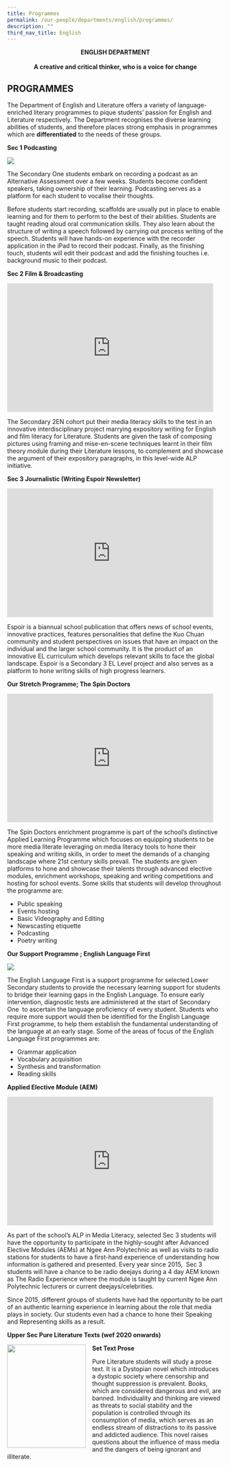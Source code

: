 ```yaml
---
title: Programmes
permalink: /our-people/departments/english/programmes/
description: ""
third_nav_title: English
---
```

**<center>ENGLISH DEPARTMENT</center>**<br>
**<center>A creative and critical thinker, who is a voice for change</center>**

## PROGRAMMES


The Department of English and Literature offers a variety of language-enriched literary programmes to pique students’ passion for English and Literature respectively. The Department recognises the diverse learning abilities of students, and therefore places strong emphasis in programmes which are&nbsp;**differentiated**&nbsp;to the needs of these groups.

  
**Sec 1 Podcasting**


![](/images/Our%20People/Departments/English/EL%20Prog%201.jpg)

The Secondary One students embark on recording a podcast as an Alternative Assessment over a few weeks. Students become confident speakers, taking ownership of their learning. Podcasting serves as a platform for each student to vocalise their thoughts.

  

Before students start recording, scaffolds are usually put in place to enable learning and for them to perform to the best of their abilities. Students are taught reading aloud oral communication skills. They also learn about the structure of writing a speech followed by carrying out process writing of the speech. Students will have hands-on experience with the recorder application in the iPad to record their podcast. Finally, as the finishing touch, students will edit their podcast and add the finishing touches i.e. background music to their podcast.


**Sec 2 Film &amp; Broadcasting**

<iframe src="https://docs.google.com/presentation/d/e/2PACX-1vRPuhELPMmx8YU51Po_EGuPWedHXKrk8OPwFlXFrQUPPdwLWSS1o89Ihzp4wSqUhFqdyYb5gI6vsIbY/embed?start=true&amp;loop=true&amp;delayms=5000" frameborder="0" width="480" height="299" allowfullscreen="true"></iframe>

The Secondary 2EN cohort put their media literacy skills to the test in an innovative interdisciplinary project marrying expository writing for English and film literacy for Literature. Students are given the task of composing pictures using framing and mise-en-scene techniques learnt in their film theory module during their Literature lessons, to complement and showcase the argument of their expository paragraphs, in this level-wide ALP initiative.

**Sec 3 Journalistic (Writing Espoir Newsletter)**

<iframe src="https://docs.google.com/presentation/d/e/2PACX-1vRLvIh20PJs8Apf2ag5KhReoTdnFtapXodGdNjIxy1GeSZe2t0jM7QK7hnDy0aX3ekVfe6vM1ibCzDU/embed?start=true&amp;loop=true&amp;delayms=5000" frameborder="0" width="480" height="299" allowfullscreen="true"></iframe>

Espoir is a biannual school publication that offers news of school events, innovative practices, features personalities that define the Kuo Chuan community and student perspectives on issues that have an impact on the individual and the larger school community. It is the product of an innovative EL curriculum which develops relevant skills to face the global landscape. Espoir is a Secondary 3 EL Level project and also serves as a platform to hone writing skills of high progress learners.



**Our Stretch Programme; The Spin Doctors**

<iframe src="https://docs.google.com/presentation/d/e/2PACX-1vSNHpRz7pl3Yh9CznzaxOenKl-jgPmA7hZjel9FuJGDty_MTZ84hvL8-bb28I4ji2g_hvPILCC5gWcR/embed?start=true&amp;loop=true&amp;delayms=5000" frameborder="0" width="480" height="299" allowfullscreen="true"></iframe>

The Spin Doctors enrichment programme is part of the school’s distinctive Applied Learning Programme which focuses on equipping students to be more media literate leveraging on media literacy tools to hone their speaking and writing skills, in order to meet the demands of a changing landscape where 21st century skills prevail. The students are given platforms to hone and showcase their talents through advanced elective modules, enrichment workshops, speaking and writing competitions and hosting for school events. Some skills that students will develop throughout the programme are:

*   Public speaking
*   Events hosting
*   Basic Videography and Editing
*   Newscasting etiquette
*   Podcasting
*   Poetry writing

**Our Support Programme ; English Language First**

![](/images/Our%20People/Departments/English/EL%20Prog%202.png)

The English Language First is a support programme for selected Lower Secondary students to provide the necessary learning support for students to bridge their learning gaps in the English Language. To ensure early intervention, diagnostic tests are administered at the start of Secondary One&nbsp; to ascertain the language proficiency of every student. Students who require more support would then be identified for the English Language First programme, to help them establish the fundamental understanding of the language at an early stage. Some of the areas of focus of the English Language First programmes are:  
  

*   Grammar application
*   Vocabulary acquisition
*   Synthesis and transformation
*   Reading skills


**Applied Elective Module (AEM)**

<iframe allowfullscreen="true" height="299" width="480" frameborder="0" src="https://docs.google.com/presentation/d/e/2PACX-1vQNQt6nNMQ0hVUTkvlquvm8A7ipzpF5yqVzUpXOk0R5uJi7Kj5oBHWy2e2d0VYQxI6Eku7QEeeKeAXs/embed?start=true&amp;loop=true&amp;delayms=5000"></iframe>

As part of the school’s ALP in Media Literacy, selected Sec 3 students will have the opportunity to participate in the highly-sought after Advanced Elective Modules (AEMs) at Ngee Ann Polytechnic as well as visits to radio stations for students to have a first-hand experience of understanding how information is gathered and presented.&nbsp;Every year since 2015,&nbsp; Sec 3 students will have a chance to be radio deejays during a 4 day AEM known as The Radio Experience where the module is taught by current Ngee Ann Polytechnic lecturers or current deejays/celebrities.

Since 2015, different groups of students have had the opportunity to be part of an authentic learning experience in learning about the role that media plays in society. Our students even had a chance to hone their Speaking and Representing skills as a result.


**Upper Sec Pure Literature Texts (wef 2020 onwards)**


<img align="left" style="width:183px;height:240px;margin-right:15px;" src="/images/Our%20People/Departments/English/EL%20Prog%203.jpg">

**Set Text Prose**  

Pure Literature students will study a prose text. It is a Dystopian novel which introduces a dystopic society where censorship and thought suppression is prevalent. Books, which are considered dangerous and evil, are banned. Individuality and thinking are viewed as threats to social stability and the population is controlled through its consumption of media, which serves as an endless stream of distractions to its passive and addicted audience. This novel raises questions about the influence of mass media and the dangers of being ignorant and illiterate.